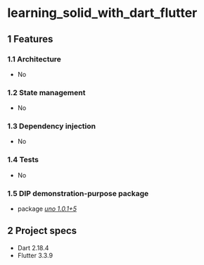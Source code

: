 # learning_solid_with_dart_flutter

## 1 Features
### 1.1 Architecture
- No
### 1.2 State management
- No
### 1.3 Dependency injection
- No
### 1.4 Tests
- No
### 1.5 DIP demonstration-purpose package
- package [<i>uno 1.0.1+5</i>](https://pub.dev/packages/uno)

## 2 Project specs
- Dart 2.18.4
- Flutter 3.3.9
